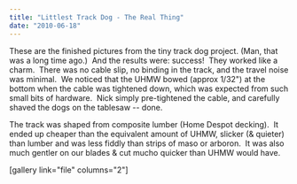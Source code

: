 ```yaml
---
title: "Littlest Track Dog - The Real Thing"
date: "2010-06-18"
---
```


These are the finished pictures from the tiny track dog project. (Man, that was a long time ago.)  And the results were: success!  They worked like a charm.  There was no cable slip, no binding in the track, and the travel noise was minimal.  We noticed that the UHMW bowed (approx 1/32") at the bottom when the cable was tightened down, which was expected from such small bits of hardware.  Nick simply pre-tightened the cable, and carefully shaved the dogs on the tablesaw -- done.

The track was shaped from composite lumber (Home Despot decking).  It ended up cheaper than the equivalent amount of UHMW, slicker (& quieter) than lumber and was less fiddly than strips of maso or arboron.  It was also much gentler on our blades & cut mucho quicker than UHMW would have.

\[gallery link="file" columns="2"\]
